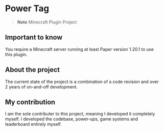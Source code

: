 # Power Tag
> **Note**
> Minecraft Plugin Project

## Important to know
You require a Minecraft server running at least Paper version 1.20.1 to use this plugin.

## About the project
The current state of the project is a combination of a code revision and over 2 years of on-and-off development.

## My contribution
I am the sole contributer to this project, meaning I developed it completely myself. I developed the codebase, power-ups, game systems and leaderboard entirely myself.
